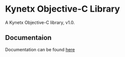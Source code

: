 # Kynetx Objective-C Library
   A Kynetx Objective-C library, v1.0.

 ## Documentaion
   Documentation can be found [here](http://alexkolson.github.com/kynetx-objc/docs/html/index.html "Documentation")
